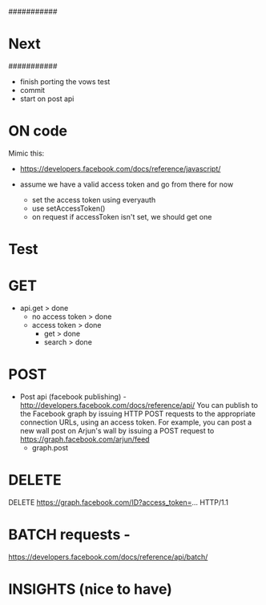 ########### 
# Next
###########
 - finish porting the vows test
 - commit 
 - start on post api








# ON code
Mimic this:
- https://developers.facebook.com/docs/reference/javascript/

- assume we have a valid access token  and go from there for now
    - set the access token using everyauth
    - use setAccessToken()
    - on request if accessToken isn't set, we should get one

# Test 
# GET
  - api.get > done
    - no access token > done
    - access token > done
      - get > done
      - search  > done

# POST
  - Post api (facebook publishing) - http://developers.facebook.com/docs/reference/api/
    You can publish to the Facebook graph by issuing HTTP POST requests to the appropriate 
    connection URLs, using an access token. For example, you can post a new wall post on 
    Arjun's wall by issuing a POST request to https://graph.facebook.com/arjun/feed
    - graph.post

# DELETE
  DELETE https://graph.facebook.com/ID?access_token=... HTTP/1.1

# BATCH requests -  
  https://developers.facebook.com/docs/reference/api/batch/

# INSIGHTS  (nice to have)

